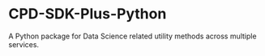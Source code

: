 # CPD-SDK-Plus-Python
A Python package for Data Science related utility methods across multiple services.
